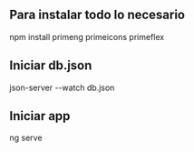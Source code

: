 ## Para instalar todo lo necesario

npm install primeng primeicons primeflex

## Iniciar db.json

json-server --watch db.json

## Iniciar app

ng serve